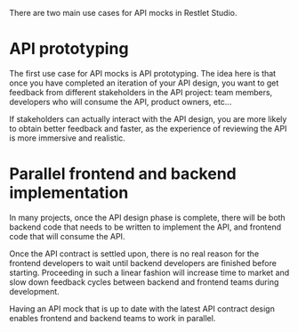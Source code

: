 There are two main use cases for API mocks in Restlet Studio.

# API prototyping

The first use case for API mocks is API prototyping. The idea here is that once you have completed an iteration of your API design, you want to get feedback from different stakeholders in the API project: team members, developers who will consume the API, product owners, etc...

If stakeholders can actually interact with the API design, you are more likely to obtain better feedback and faster, as the experience of reviewing the API is more immersive and realistic.

# Parallel frontend and backend implementation

In many projects, once the API design phase is complete, there will be both backend code that needs to be written to implement the API, and frontend code that will consume the API.

Once the API contract is settled upon, there is no real reason for the frontend developers to wait until backend developers are finished before starting. Proceeding in such a linear fashion will increase time to market and slow down feedback cycles between backend and frontend teams during development.

Having an API mock that is up to date with the latest API contract design enables frontend and backend teams to work in parallel.

